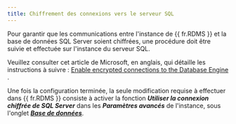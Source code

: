 ```yaml
---
title: Chiffrement des connexions vers le serveur SQL
---
```

Pour garantir que les communications entre l&apos;instance de {{ fr.RDMS }} et la base de données SQL Server soient chiffrées, une procédure doit être suivie et effectuée sur l&apos;instance du serveur SQL.  

Veuillez consulter cet article de Microsoft, en anglais, qui détaille les instructions à suivre : [Enable encrypted connections to the Database Engine](https://docs.microsoft.com/en-us/sql/database-engine/configure-windows/enable-encrypted-connections-to-the-database-engine?view=sql-server-ver15) .  

Une fois la configuration terminée, la seule modification requise à effectuer dans {{ fr.RDMS }} consiste à activer la fonction ***Utiliser la connexion chiffrée de SQL Server*** dans les ***Paramètres avancés*** de l&apos;instance, sous l&apos;onglet [***Base de données***](/fr/server/management/devolutions-server-console/devolutions-server-settings/database/). 

